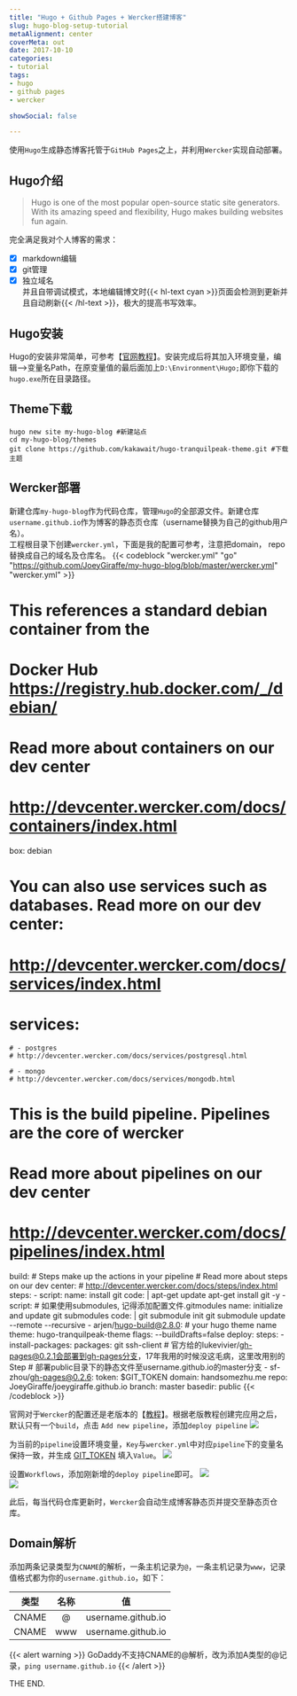 ```yaml
---
title: "Hugo + Github Pages + Wercker搭建博客"  
slug: hugo-blog-setup-tutorial  
metaAlignment: center  
coverMeta: out  
date: 2017-10-10  
categories:
- tutorial
tags:
- hugo
- github pages
- wercker  

showSocial: false  

---
```


使用`Hugo`生成静态博客托管于`GitHub Pages`之上，并利用`Wercker`实现自动部署。
<!--more-->

<!--toc-->

## Hugo介绍
> Hugo is one of the most popular open-source static site generators. With its amazing speed and flexibility, Hugo makes building websites fun again.

完全满足我对个人博客的需求：

- [x] markdown编辑
- [x] git管理
- [x] 独立域名  
并且自带调试模式，本地编辑博文时{{< hl-text cyan >}}页面会检测到更新并且自动刷新{{< /hl-text >}}，极大的提高书写效率。

## Hugo安装
Hugo的安装非常简单，可参考【[官网教程](https://gohugo.io/getting-started/installing/)】。安装完成后将其加入环境变量，编辑—>变量名Path，在原变量值的最后面加上`D:\Environment\Hugo;`即你下载的`hugo.exe`所在目录路径。

## Theme下载
    hugo new site my-hugo-blog #新建站点
    cd my-hugo-blog/themes
    git clone https://github.com/kakawait/hugo-tranquilpeak-theme.git #下载主题
## Wercker部署

新建仓库`my-hugo-blog`作为代码仓库，管理`Hugo`的全部源文件。新建仓库`username.github.io`作为博客的静态页仓库（username替换为自己的github用户名）。  
工程根目录下创建`wercker.yml`，下面是我的配置可参考，注意把domain， repo替换成自己的域名及仓库名。
{{< codeblock "wercker.yml" "go" "https://github.com/JoeyGiraffe/my-hugo-blog/blob/master/wercker.yml" "wercker.yml" >}}
# This references a standard debian container from the
# Docker Hub https://registry.hub.docker.com/_/debian/
# Read more about containers on our dev center
# http://devcenter.wercker.com/docs/containers/index.html
box: debian
# You can also use services such as databases. Read more on our dev center:
# http://devcenter.wercker.com/docs/services/index.html
# services:
    # - postgres
    # http://devcenter.wercker.com/docs/services/postgresql.html
    
    # - mongo
    # http://devcenter.wercker.com/docs/services/mongodb.html

# This is the build pipeline. Pipelines are the core of wercker
# Read more about pipelines on our dev center
# http://devcenter.wercker.com/docs/pipelines/index.html
build:
    # Steps make up the actions in your pipeline
    # Read more about steps on our dev center:
    # http://devcenter.wercker.com/docs/steps/index.html
    steps:
        - script:
            name: install git
            code: |
                apt-get update
                apt-get install git -y
        - script:
            # 如果使用submodules, 记得添加配置文件.gitmodules
            name: initialize and update git submodules
            code: |
                git submodule init
                git submodule update --remote --recursive
        - arjen/hugo-build@2.8.0:
            # your hugo theme name
            theme: hugo-tranquilpeak-theme
            flags: --buildDrafts=false
deploy:
    steps:
        - install-packages:
            packages: git ssh-client
        # 官方给的lukevivier/gh-pages@0.2.1会部署到gh-pages分支，17年我用的时候没这毛病，这里改用别的Step
        # 部署public目录下的静态文件至username.github.io的master分支
        - sf-zhou/gh-pages@0.2.6:
            token: $GIT_TOKEN
            domain: handsomezhu.me
            repo: JoeyGiraffe/joeygiraffe.github.io
            branch: master
            basedir: public
{{< /codeblock >}}

官网对于`Wercker`的配置还是老版本的【[教程](https://gohugo.io/hosting-and-deployment/deployment-with-wercker#set-up-wercker)】。根据老版教程创建完应用之后，默认只有一个`build`，点击 `Add new pipeline`，添加`deploy pipeline`
![](/images/hugo-blog-setup-tutorial/add-deploy-pipeline.png)

为当前的`pipeline`设置环境变量，`Key`与`wercker.yml`中对应`pipeline`下的变量名保持一致，并生成 [GIT_TOKEN](https://help.github.com/articles/creating-a-personal-access-token-for-the-command-line/) 填入`Value`。
![](/images/hugo-blog-setup-tutorial/add-git-token.png)

设置`Workflows`，添加刚新增的`deploy pipeline`即可。
![](/images/hugo-blog-setup-tutorial/edit-workflows-first.png)  
![](/images/hugo-blog-setup-tutorial/edit-workflows-second.png)

此后，每当代码仓库更新时，`Wercker`会自动生成博客静态页并提交至静态页仓库。  

## Domain解析
添加两条记录类型为`CNAME`的解析，一条主机记录为`@`，一条主机记录为`www`，记录值格式都为你的`username.github.io`，如下：

| 类型  | 名称 |         值         |
| :---: | :--: | :----------------: |
| CNAME |  @   | username.github.io |
| CNAME | www  | username.github.io |

{{< alert warning >}}
GoDaddy不支持CNAME的@解析，改为添加A类型的@记录，`ping username.github.io`
{{< /alert >}}

THE END.







